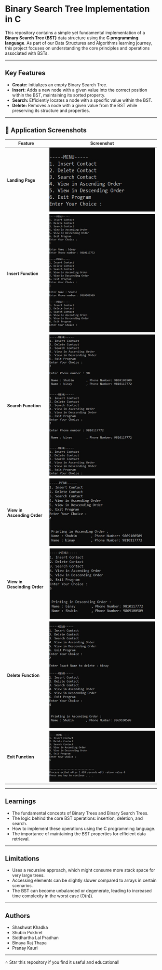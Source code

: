 # Binary Search Tree Implementation in C

This repository contains a simple yet fundamental implementation of a **Binary Search Tree (BST)** data structure using the **C programming language**. As part of our Data Structures and Algorithms learning journey, this project focuses on understanding the core principles and operations associated with BSTs.

---

## Key Features

* **Create:** Initializes an empty Binary Search Tree.
* **Insert:** Adds a new node with a given value into the correct position within the BST, maintaining its sorted property.
* **Search:** Efficiently locates a node with a specific value within the BST.
* **Delete:** Removes a node with a given value from the BST while preserving its structure and properties.

---

## 📸 Application Screenshots

| Feature | Screenshot |
|---------|-----------|
| **Landing Page** | ![Landing Page](./images/LandingPage.jpg) |
| **Insert Function** | ![Insert Function](./images/InsertFunction.jpg) |
| **Search Function** | ![Search Function](./images/SearchFunction.jpg) |
| **View in Ascending Order** | ![View in Ascending Order](./images/AscendingOrder.jpg) |
| **View in Descinding Order** | ![View in Descinding Order](./images/DescindingOrder.jpg) |
| **Delete Function** | ![Delete Function](./images/DeleteFunction.jpg) |
| **Exit Function** | ![Exit Function](./images/ExitFunction.jpg) |

---

## Learnings

* The fundamental concepts of Binary Trees and Binary Search Trees.
* The logic behind the core BST operations: insertion, deletion, and search.
* How to implement these operations using the C programming language.
* The importance of maintaining the BST properties for efficient data retrieval.

---

## Limitations 

* Uses a recursive approach, which might consume more stack space for very large trees.
* Accessing elements can be slightly slower compared to arrays in certain scenarios.
* The BST can become unbalanced or degenerate, leading to increased time complexity in the worst case (O(n)).

---

## Authors

* Shashwat Khadka 
* Shubin Pokhrel 
* Siddhartha Lal Pradhan 
* Binaya Raj Thapa 
* Pranay Kauri 

---

⭐ Star this repository if you find it useful and educational!

